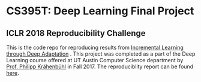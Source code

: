 # CS395T: Deep Learning Final Project
## ICLR 2018 Reproducibility Challenge 

This is the code repo for reproducing results from [Incremental Learning through Deep Adaptation](https://openreview.net/pdf?id=ryj0790hb) . This project was completed as a part of the Deep Learning course offered at UT Austin Computer Science department by [Prof. Philipp Krähenbühl](http://www.philkr.net/) in Fall 2017. The reproduciblity report can be found [here](https://github.com/srama2512/deep-adaptation-networks-dl/blob/master/report.pdf). 
